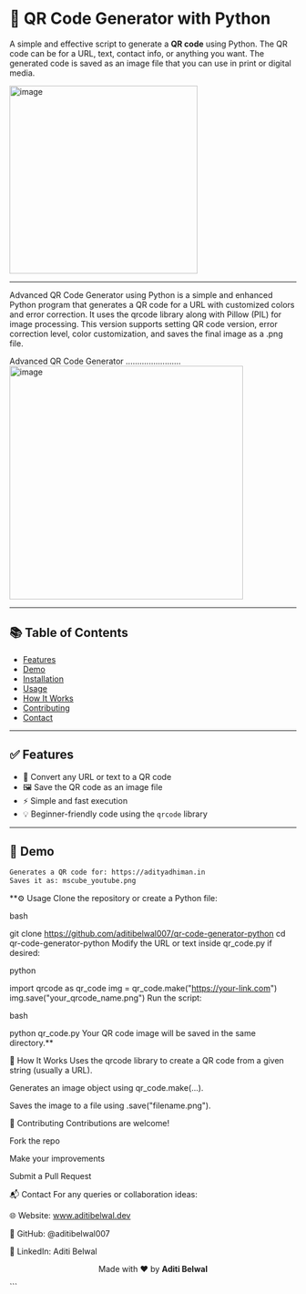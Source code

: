 # 📱 QR Code Generator with Python

A simple and effective script to generate a **QR code** using Python. The QR code can be for a URL, text, contact info, or anything you want. The generated code is saved as an image file that you can use in print or digital media.

<img width="330" height="330" alt="image" src="https://github.com/user-attachments/assets/e66f2dd3-57b8-4cce-812c-d33b412ae923" />   

-----
Advanced QR Code Generator using Python is a simple and enhanced Python program that generates a QR code for a URL with customized colors and error correction. It uses the qrcode library along with Pillow (PIL) for image processing. This version supports setting QR code version, error correction level, color customization, and saves the final image as a .png file.

 Advanced QR Code Generator ........................ <img width="410" height="410" alt="image" src="https://github.com/user-attachments/assets/0c4fb2be-a3f0-49e3-a808-9bf6c58b851f" />

---

## 📚 Table of Contents

- [Features](#features)
- [Demo](#demo)
- [Installation](#installation)
- [Usage](#usage)
- [How It Works](#how-it-works)
- [Contributing](#contributing)
- [Contact](#contact)

---

## ✅ Features

- 🔗 Convert any URL or text to a QR code
- 🖼️ Save the QR code as an image file
- ⚡ Simple and fast execution
- 💡 Beginner-friendly code using the `qrcode` library

---

## 🚀 Demo

```bash
Generates a QR code for: https://adityadhiman.in
Saves it as: mscube_youtube.png
```
**⚙️ Usage
Clone the repository or create a Python file:

bash

git clone https://github.com/aditibelwal007/qr-code-generator-python
cd qr-code-generator-python
Modify the URL or text inside qr_code.py if desired:

python

import qrcode as qr_code
img = qr_code.make("https://your-link.com")
img.save("your_qrcode_name.png")
Run the script:

bash

python qr_code.py
Your QR code image will be saved in the same directory.**

🧠 How It Works
Uses the qrcode library to create a QR code from a given string (usually a URL).

Generates an image object using qr_code.make(...).

Saves the image to a file using .save("filename.png").

🤝 Contributing
Contributions are welcome!

Fork the repo

Make your improvements

Submit a Pull Request

📬 Contact
For any queries or collaboration ideas:

🌐 Website: www.aditibelwal.dev

💼 GitHub: @aditibelwal007

🔗 LinkedIn: Aditi Belwal

<p align="center"> Made with ❤️ by <strong>Aditi Belwal</strong> </p> ```

